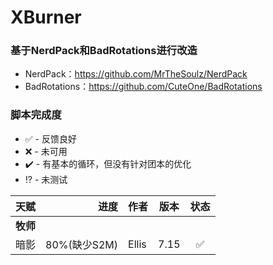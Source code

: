 # XBurner
### 基于NerdPack和BadRotations进行改造

* NerdPack：https://github.com/MrTheSoulz/NerdPack
* BadRotations：https://github.com/CuteOne/BadRotations

### 脚本完成度

* :white_check_mark: - 反馈良好
* :x: - 未可用
* :heavy_check_mark: - 有基本的循环，但没有针对团本的优化
* :interrobang: - 未测试

|天赋 |进度|作者|版本|状态|
|:----|------:|:-------|:---:|:-----:|
| **牧师** |||
|暗影|80%(缺少S2M)|Ellis|7.15|:white_check_mark:
